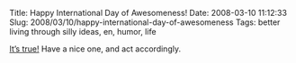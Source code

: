 Title: Happy International Day of Awesomeness!
Date: 2008-03-10 11:12:33
Slug: 2008/03/10/happy-international-day-of-awesomeness
Tags: better living through silly ideas, en, humor, life


[It’s true!][1] Have a nice one, and act accordingly.

   [1]: http://dayofawesomeness.com/
